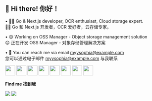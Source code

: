 ## 👋 Hi there! 你好！

• 🧑‍💻 Go & Next.js developer, OCR enthusiast, Cloud storage expert.  
🧑‍💻 Go 和 Next.js 开发者，OCR 爱好者，云存储专家。

• 😊 Working on OSS Manager - Object storage management solution  
😊 正在开发 OSS Manager - 对象存储管理解决方案

• 📧 You can reach me via email myysophia@example.com  
您可以通过电子邮件 myysophia@example.com 与我联系

<img src="https://cdn.jsdelivr.net/gh/devicons/devicon/icons/go/go-original.svg" width="32" height="32" /> <img src="https://cdn.jsdelivr.net/gh/devicons/devicon/icons/nextjs/nextjs-original.svg" width="32" height="32" /> <img src="https://cdn.jsdelivr.net/gh/devicons/devicon/icons/typescript/typescript-original.svg" width="32" height="32" /> <img src="https://cdn.jsdelivr.net/gh/devicons/devicon/icons/react/react-original.svg" width="32" height="32" /> <img src="https://cdn.jsdelivr.net/gh/devicons/devicon/icons/amazonwebservices/amazonwebservices-original.svg" width="32" height="32" /> <img src="https://cdn.jsdelivr.net/gh/devicons/devicon/icons/docker/docker-original.svg" width="32" height="32" /> <img src="https://cdn.jsdelivr.net/gh/devicons/devicon/icons/postgresql/postgresql-original.svg" width="32" height="32" /> <img src="https://cdn.jsdelivr.net/gh/devicons/devicon/icons/redis/redis-original.svg" width="32" height="32" />

**Find me 找到我**

<a href="https://github.com/myysophia"><img src="https://img.shields.io/badge/GITHUB-000000?style=flat&logo=github&logoColor=white" /></a> <a href="mailto:myysophia@example.com"><img src="https://img.shields.io/badge/EMAIL-D14836?style=flat&logo=gmail&logoColor=white" /></a>
